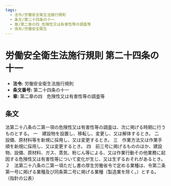 ```yaml
---
tags:
  - 法令/労働安全衛生法施行規則
  - 条文/第二十四条の十一
  - 章/第二章の四_危険性又は有害性等の調査等
  - 体系/労働安全衛生
---
```

# 労働安全衛生法施行規則 第二十四条の十一

- **法令:** 労働安全衛生法施行規則
- **条文番号:** 第二十四条の十一
- **章:** 第二章の四　危険性又は有害性等の調査等

## 条文
法第二十八条の二第一項の危険性又は有害性等の調査は、次に掲げる時期に行うものとする。
一　建設物を設置し、移転し、変更し、又は解体するとき。
二　設備、原材料等を新規に採用し、又は変更するとき。
三　作業方法又は作業手順を新規に採用し、又は変更するとき。
四　前三号に掲げるもののほか、建設物、設備、原材料、ガス、蒸気、粉じん等による、又は作業行動その他業務に起因する危険性又は有害性等について変化が生じ、又は生ずるおそれがあるとき。
２　法第二十八条の二第一項ただし書の厚生労働省令で定める業種は、令第二条第一号に掲げる業種及び同条第二号に掲げる業種（製造業を除く。）とする。
（指針の公表）

